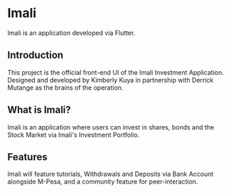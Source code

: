 # Imali

Imali is an application developed via Flutter.

## Introduction

This project is the official front-end UI of the Imali Investment Application. Designed and developed by Kimberly Kuya in partnership with Derrick Mutange as the brains of the operation.

## What is Imali?

Imali is an application where users can invest in shares, bonds and the Stock Market via Imali's Investment Portfolio.

## Features

Imali will feature tutorials, Withdrawals and Deposits via Bank Account alongside M-Pesa, and a community feature for peer-interaction. 
